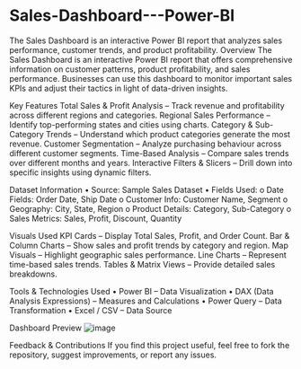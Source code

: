 # Sales-Dashboard---Power-BI
The Sales Dashboard is an interactive Power BI report that analyzes sales performance, customer trends, and product profitability.
Overview
The Sales Dashboard is an interactive Power BI report that offers comprehensive information on customer patterns, product profitability, and sales performance. Businesses can use this dashboard to monitor important sales KPIs and adjust their tactics in light of data-driven insights.

Key Features
Total Sales & Profit Analysis – Track revenue and profitability across different regions and categories.
Regional Sales Performance – Identify top-performing states and cities using  charts.
Category & Sub-Category Trends – Understand which product categories generate the most revenue.
Customer Segmentation – Analyze purchasing behaviour across different customer segments.
Time-Based Analysis – Compare sales trends over different months and years.
Interactive Filters & Slicers – Drill down into specific insights using dynamic filters.

Dataset Information
•	Source: Sample Sales Dataset
•	Fields Used:
  o	Date Fields: Order Date, Ship Date
  o	Customer Info: Customer Name, Segment
  o	Geography: City, State, Region
  o	Product Details: Category, Sub-Category
  o	Sales Metrics: Sales, Profit, Discount, Quantity
  
Visuals Used
KPI Cards – Display Total Sales, Profit, and Order Count.
Bar & Column Charts – Show sales and profit trends by category and region.
Map Visuals – Highlight geographic sales performance.
Line Charts – Represent time-based sales trends.
Tables & Matrix Views – Provide detailed sales breakdowns.

Tools & Technologies Used
•	Power BI – Data Visualization
•	DAX (Data Analysis Expressions) – Measures and Calculations
•	Power Query – Data Transformation
•	Excel / CSV – Data Source

Dashboard Preview
 ![image](https://github.com/user-attachments/assets/66a5ccc2-dfc2-47bc-a03b-5cee888202ff)
 
Feedback & Contributions
If you find this project useful, feel free to fork the repository, suggest improvements, or report any issues.

